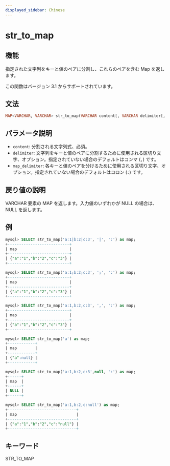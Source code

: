 ```yaml
---
displayed_sidebar: Chinese
---
```


# str_to_map

## 機能

指定された文字列をキーと値のペアに分割し、これらのペアを含む Map を返します。

この関数はバージョン 3.1 からサポートされています。

## 文法

```Haskell
MAP<VARCHAR, VARCHAR> str_to_map(VARCHAR content[, VARCHAR delimiter[, VARCHAR map_delimiter]])
```

## パラメータ説明

- `content`: 分割される文字列式、必須。
- `delimiter`: 文字列をキーと値のペアに分割するために使用される区切り文字、オプション。指定されていない場合のデフォルトはコンマ (`,`) です。
- `map_delimiter`: 各キーと値のペアを分けるために使用される区切り文字、オプション。指定されていない場合のデフォルトはコロン (`:`) です。

## 戻り値の説明

VARCHAR 要素の MAP を返します。入力値のいずれかが NULL の場合は、NULL を返します。

## 例

```SQL
mysql> SELECT str_to_map('a:1|b:2|c:3', '|', ':') as map;
+---------------------------+
| map                       |
+---------------------------+
| {"a":"1","b":"2","c":"3"} |
+---------------------------+

mysql> SELECT str_to_map('a:1;b:2;c:3', ';', ':') as map;
+---------------------------+
| map                       |
+---------------------------+
| {"a":"1","b":"2","c":"3"} |
+---------------------------+

mysql> SELECT str_to_map('a:1,b:2,c:3', ',', ':') as map;
+---------------------------+
| map                       |
+---------------------------+
| {"a":"1","b":"2","c":"3"} |
+---------------------------+

mysql> SELECT str_to_map('a') as map;
+------------+
| map        |
+------------+
| {"a":null} |
+------------+

mysql> SELECT str_to_map('a:1,b:2,c:3',null, ':') as map;
+------+
| map  |
+------+
| NULL |
+------+

mysql> SELECT str_to_map('a:1,b:2,c:null') as map;
+------------------------------+
| map                          |
+------------------------------+
| {"a":"1","b":"2","c":"null"} |
+------------------------------+
```

## キーワード

STR_TO_MAP

